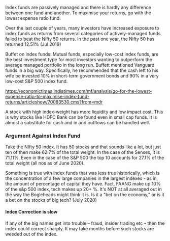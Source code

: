 Index funds are passively managed and there is hardly any difference between one fund and another. To maximise your returns, go with the lowest expense ratio fund.  

Over the last couple of years, many investors have increased exposure to index funds as returns from several categories of actively-managed funds failed to beat the Nifty 50 returns. In the past one year, the Nifty 50 has returned 12.51% (Jul 2019)

Buffet on index funds: Mutual funds, especially low-cost index funds, are the best investment type for most investors wanting to outperform the average managed portfolio in the long run. Buffett mentioned Vanguard funds in a big way. Specifically, he recommended that the cash left to his wife be invested 10% in short-term government bonds and 90% in a very low-cost S&P 500 index fund. 


https://economictimes.indiatimes.com/mf/analysis/go-for-the-lowest-expense-ratio-to-maximise-index-fund-returns/articleshow/70083530.cms?from=mdr

A stock with high index-weight has more liquidity and low impact cost. This is why stocks like HDFC Bank can be found even in small cap funds. It is almost a substitute for cash and in and outflows can be handled well.


### Argument Against Index Fund
Take the NIfty 50 index. It has 50 stocks and that sounds like a lot, but just ten of then make 62.7% of the total weight.  In the case of the Sensex, it is 71.11%. Even in the case of the S&P 500 the top 10 accounts for 27.1% of the total weight (all nos as of June 2020).  

Something is true with index funds that was less true historically, which is the concentration of a few large companies in the largest indexes - as in, the amount of percentage of capital they have. Fact, FAANG make up 10% of the s&p 500 index, tech makes up 20+ %. It's NOT at all averaged out in the way the Bogleheads might think it is. Is it a "bet on the economy," or is it a bet on the stocks of big tech? (July 2020)

#### Index Correction is slow 
 If any of the big names get into trouble – fraud, insider trading etc – then the index could correct sharply. It may take months before such stocks are weeded out of the index.  
 






